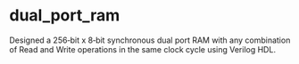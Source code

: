 # dual_port_ram
Designed a 256‐bit x 8‐bit synchronous dual port RAM with any combination of Read and Write operations in the same clock cycle using Verilog HDL.
